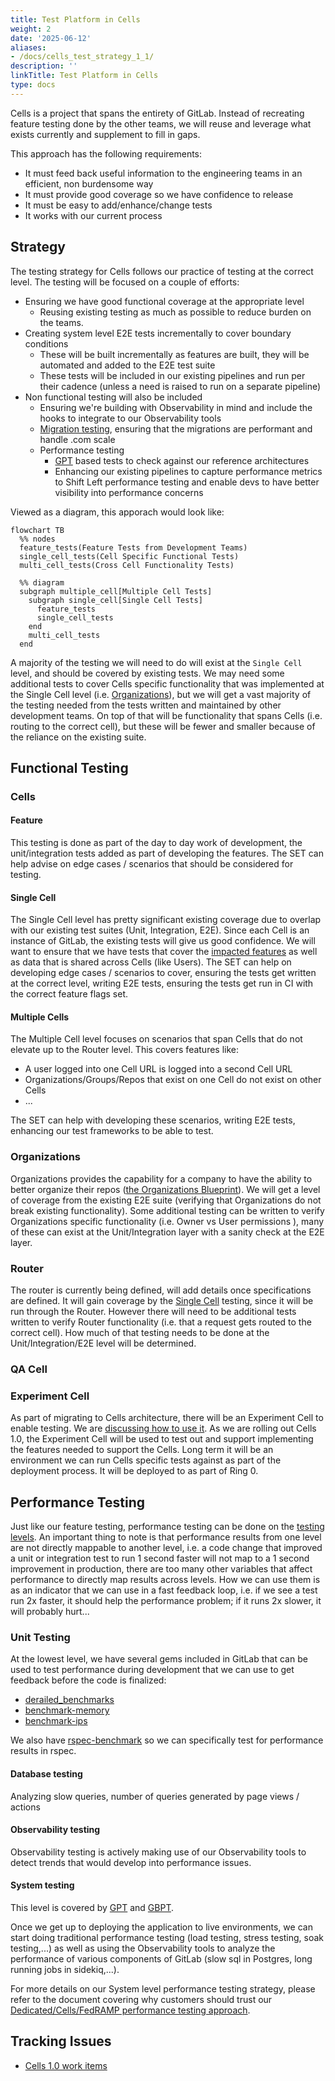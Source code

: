 ```yaml
---
title: Test Platform in Cells
weight: 2
date: '2025-06-12'
aliases:
- /docs/cells_test_strategy_1_1/
description: ''
linkTitle: Test Platform in Cells
type: docs
---
```


Cells is a project that spans the entirety of GitLab. Instead of recreating feature testing done by the other teams, we will reuse and leverage what exists currently and supplement to fill in gaps.

This approach has the following requirements:

- It must feed back useful information to the engineering teams in an efficient, non burdensome way
- It must provide good coverage so we have confidence to release
- It must be easy to add/enhance/change tests
- It works with our current process

## Strategy

The testing strategy for Cells follows our practice of testing at the correct level. The testing will be focused on a couple of efforts:

- Ensuring we have good functional coverage at the appropriate level
  - Reusing existing testing as much as possible to reduce burden on the teams.
- Creating system level E2E tests incrementally to cover boundary conditions
  - These will be built incrementally as features are built, they will be automated and added to the E2E test suite
  - These tests will be included in our existing pipelines and run per their cadence (unless a need is raised to run on a separate pipeline)
- Non functional testing will also be included
  - Ensuring we're building with Observability in mind and include the hooks to integrate to our Observability tools
  - [Migration testing](https://docs.gitlab.com/ee/development/testing_guide/testing_migrations_guide.html), ensuring that the migrations are performant and handle .com scale
  - Performance testing
    - [GPT](https://gitlab.com/gitlab-org/quality/performance#gitlab-performance-tool) based tests to check against our reference architectures
    - Enhancing our existing pipelines to capture performance metrics to Shift Left performance testing and enable devs to have better visibility into performance concerns

Viewed as a diagram, this apporach would look like:

``` mermaid
flowchart TB
  %% nodes
  feature_tests(Feature Tests from Development Teams)
  single_cell_tests(Cell Specific Functional Tests)
  multi_cell_tests(Cross Cell Functionality Tests)

  %% diagram
  subgraph multiple_cell[Multiple Cell Tests]
    subgraph single_cell[Single Cell Tests]
      feature_tests
      single_cell_tests
    end
    multi_cell_tests
  end
```

A majority of the testing we will need to do will exist at the `Single Cell` level, and should be covered by existing tests. We may need some additional tests to cover Cells specific functionality that was implemented at the Single Cell level (i.e. [Organizations](#organizations)), but we will get a vast majority of the testing needed from the tests written and maintained by other development teams. On top of that will be functionality that spans Cells (i.e. routing to the correct cell), but these will be fewer and smaller because of the reliance on the existing suite.

## Functional Testing

### Cells

#### Feature

This testing is done as part of the day to day work of development, the unit/integration tests added as part of developing the features. The SET can help advise on edge cases / scenarios that should be considered for testing.

#### Single Cell

The Single Cell level has pretty significant existing coverage due to overlap with our existing test suites (Unit, Integration, E2E). Since each Cell is an instance of GitLab, the existing tests will give us good confidence. We will want to ensure that we have tests that cover the [impacted features](https://docs.gitlab.com/ee/architecture/blueprints/cells/#impacted-features) as well as data that is shared across Cells (like Users). The SET can help on developing edge cases / scenarios to cover, ensuring the tests get written at the correct level, writing E2E tests, ensuring the tests get run in CI with the correct feature flags set.

#### Multiple Cells

The Multiple Cell level focuses on scenarios that span Cells that do not elevate up to the Router level. This covers features like:

- A user logged into one Cell URL is logged into a second Cell URL
- Organizations/Groups/Repos that exist on one Cell do not exist on other Cells
- ...

The SET can help with developing these scenarios, writing E2E tests, enhancing our test frameworks to be able to test.

### Organizations

Organizations provides the capability for a company to have the ability to better organize their repos ([the Organizations Blueprint](https://gitlab.com/gitlab-org/gitlab/-/blob/master/doc/architecture/blueprints/organization/index.md)). We will get a level of coverage from the existing E2E suite (verifying that Organizations do not break existing functionality). Some additional testing can be written to verify Organizations specific functionality (i.e. Owner vs User permissions ), many of these can exist at the Unit/Integration layer with a sanity check at the E2E layer.

### Router

The router is currently being defined, will add details once specifications are defined. It will gain coverage by the [Single Cell](#single-cell) testing, since it will be run through the Router. However there will need to be additional tests written to verify Router functionality (i.e. that a request gets routed to the correct cell). How much of that testing needs to be done at the Unit/Integration/E2E level will be determined.

### QA Cell

### Experiment Cell

As part of migrating to Cells architecture, there will be an Experiment Cell to enable testing. We are [discussing how to use it](https://gitlab.com/gitlab-org/quality/quality-engineering/team-tasks/-/issues/2363). As we are rolling out Cells 1.0, the Experiment Cell will be used to test out and support implementing the features needed to support the Cells. Long term it will be an environment we can run Cells specific tests against as part of the deployment process. It will be deployed to as part of Ring 0.

## Performance Testing

Just like our feature testing, performance testing can be done on the [testing levels](https://docs.gitlab.com/ee/development/testing_guide/testing_levels.html). An important thing to note is that performance results from one level are not directly mappable to another level, i.e. a code change that improved a unit or integration test to run 1 second faster will not map to a 1 second improvement in production, there are too many other variables that affect performance to directly map results across levels. How we can use them is as an indicator that we can use in a fast feedback loop, i.e. if we see a test run 2x faster, it should help the performance problem; if it runs 2x slower, it will probably hurt...

### Unit Testing

At the lowest level, we have several gems included in GitLab that can be used to test performance during development that we can use to get feedback before the code is finalized:

- [derailed_benchmarks](https://github.com/zombocom/derailed_benchmarks)
- [benchmark-memory](https://github.com/michaelherold/benchmark-memory)
- [benchmark-ips](https://github.com/evanphx/benchmark-ips)

We also have [rspec-benchmark](https://github.com/piotrmurach/rspec-benchmark) so we can specifically test for performance results in rspec.

#### Database testing

Analyzing slow queries, number of queries generated by page views / actions

#### Observability testing

Observability testing is actively making use of our Observability tools to detect trends that would develop into performance issues.

#### System testing

This level is covered by [GPT](https://gitlab.com/gitlab-org/quality/performance) and [GBPT](https://gitlab.com/gitlab-org/quality/performance-sitespeed).

Once we get up to deploying the application to live environments, we can start doing traditional performance testing (load testing, stress testing, soak testing,...) as well as using the Observability tools to analyze the performance of various components of GitLab (slow sql in Postgres, long running jobs in sidekiq,...).

For more details on our System level performance testing strategy, please refer to the document covering why customers should trust our [Dedicated/Cells/FedRAMP performance testing approach](https://gitlab.com/gitlab-com/content-sites/internal-handbook/-/merge_requests/4447).

## Tracking Issues

- [Cells 1.0 work items](https://gitlab.com/groups/gitlab-org/quality/-/epics/59)
